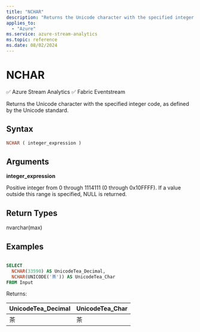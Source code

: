 ```yaml
---
title: "NCHAR"
description: "Returns the Unicode character with the specified integer code, as defined by the Unicode standard."
applies_to:
  - "Azure"
ms.service: azure-stream-analytics
ms.topic: reference
ms.date: 08/02/2024
---
```


# NCHAR
:white_check_mark: Azure Stream Analytics :white_check_mark: Fabric Eventstream

Returns the Unicode character with the specified integer code, as defined by the Unicode standard.

## Syntax

```SQL
NCHAR ( integer_expression )
```

## Arguments

**integer_expression**

Positive integer from 0 through 1114111 (0 through 0x10FFFF). If a value outside this range is specified, NULL is returned.

## Return Types

nvarchar(max)

## Examples

```SQL

SELECT
  NCHAR(33590) AS UnicodeTea_Decimal,
  NCHAR(UNICODE('茶')) AS UnicodeTea_Char
FROM Input

```

Returns:

|UnicodeTea_Decimal|UnicodeTea_Char|
|-|-|
|茶|茶|